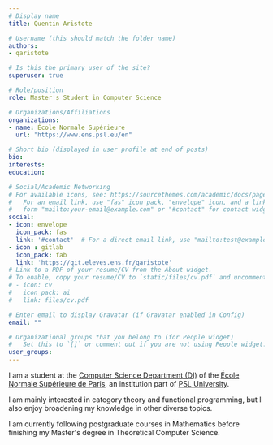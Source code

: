 ```yaml
---
# Display name
title: Quentin Aristote

# Username (this should match the folder name)
authors:
- qaristote

# Is this the primary user of the site?
superuser: true

# Role/position
role: Master's Student in Computer Science

# Organizations/Affiliations
organizations:
- name: École Normale Supérieure
  url: "https://www.ens.psl.eu/en"

# Short bio (displayed in user profile at end of posts)
bio:
interests:
education:

# Social/Academic Networking
# For available icons, see: https://sourcethemes.com/academic/docs/page-builder/#icons
#   For an email link, use "fas" icon pack, "envelope" icon, and a link in the
#   form "mailto:your-email@example.com" or "#contact" for contact widget.
social:
- icon: envelope
  icon_pack: fas
  link: '#contact'  # For a direct email link, use "mailto:test@example.org".
- icon : gitlab
  icon_pack: fab
  link: 'https://git.eleves.ens.fr/qaristote'
# Link to a PDF of your resume/CV from the About widget.
# To enable, copy your resume/CV to `static/files/cv.pdf` and uncomment the lines below.
# - icon: cv
#   icon_pack: ai
#   link: files/cv.pdf

# Enter email to display Gravatar (if Gravatar enabled in Config)
email: ""

# Organizational groups that you belong to (for People widget)
#   Set this to `[]` or comment out if you are not using People widget.
user_groups:
---
```


I am a student at the [Computer Science Department (DI)](https://www.di.ens.fr/) of the [École Normale Supérieure de Paris](https://www.ens.psl.eu/en), an institution part of [PSL University](https://www.psl.eu/en). 

I am mainly interested in category theory and functional programming, but I also enjoy broadening my knowledge in other diverse topics.

I am currently following postgraduate courses in Mathematics before finishing my Master's degree in Theoretical Computer Science.

